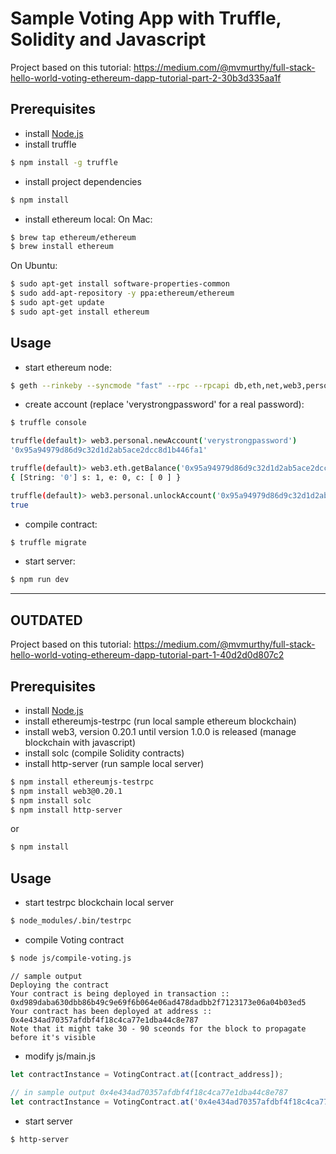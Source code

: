 # Sample Voting App with Truffle, Solidity and Javascript

Project based on this tutorial:
https://medium.com/@mvmurthy/full-stack-hello-world-voting-ethereum-dapp-tutorial-part-2-30b3d335aa1f

## Prerequisites

- install [Node.js](https://nodejs.org/es/)
- install truffle
```bash
$ npm install -g truffle
```
- install project dependencies
```bash
$ npm install
```
- install ethereum local:
On Mac:
```bash
$ brew tap ethereum/ethereum
$ brew install ethereum
```
On Ubuntu:
```bash
$ sudo apt-get install software-properties-common
$ sudo add-apt-repository -y ppa:ethereum/ethereum
$ sudo apt-get update
$ sudo apt-get install ethereum
```

## Usage

- start ethereum node:
```bash
$ geth --rinkeby --syncmode "fast" --rpc --rpcapi db,eth,net,web3,personal --cache=1024  --rpcport 8545 --rpcaddr 127.0.0.1 --rpccorsdomain "*" --bootnodes "enode://20c9ad97c081d63397d7b685a412227a40e23c8bdc6688c6f37e97cfbc22d2b4d1db1510d8f61e6a8866ad7f0e17c02b14182d37ea7c3c8b9c2683aeb6b733a1@52.169.14.227:30303,enode://6ce05930c72abc632c58e2e4324f7c7ea478cec0ed4fa2528982cf34483094e9cbc9216e7aa349691242576d552a2a56aaeae426c5303ded677ce455ba1acd9d@13.84.180.240:30303"
```
- create account (replace 'verystrongpassword' for a real password):
```bash
$ truffle console

truffle(default)> web3.personal.newAccount('verystrongpassword')
'0x95a94979d86d9c32d1d2ab5ace2dcc8d1b446fa1'

truffle(default)> web3.eth.getBalance('0x95a94979d86d9c32d1d2ab5ace2dcc8d1b446fa1')
{ [String: '0'] s: 1, e: 0, c: [ 0 ] }

truffle(default)> web3.personal.unlockAccount('0x95a94979d86d9c32d1d2ab5ace2dcc8d1b446fa1', 'verystrongpassword', 15000)
true
```
- compile contract:
```bash
$ truffle migrate
```
- start server:
```bash
$ npm run dev
```

----
## OUTDATED

Project based on this tutorial: https://medium.com/@mvmurthy/full-stack-hello-world-voting-ethereum-dapp-tutorial-part-1-40d2d0d807c2

## Prerequisites

- install [Node.js](https://nodejs.org/es/)
- install ethereumjs-testrpc (run local sample ethereum blockchain)
- install web3, version 0.20.1 until version 1.0.0 is released (manage blockchain with javascript)
- install solc (compile Solidity contracts)
- install http-server (run sample local server)
```bash
$ npm install ethereumjs-testrpc
$ npm install web3@0.20.1
$ npm install solc
$ npm install http-server
```
or
```bash
$ npm install
```

## Usage

- start testrpc blockchain local server
```bash
$ node_modules/.bin/testrpc 
```
- compile Voting contract
```bash
$ node js/compile-voting.js
```
```
// sample output
Deploying the contract
Your contract is being deployed in transaction :: 0xd989daba630dbb86b49c9e69f6b064e06ad478dadbb2f7123173e06a04b03ed5
Your contract has been deployed at address :: 0x4e434ad70357afdbf4f18c4ca77e1dba44c8e787
Note that it might take 30 - 90 sceonds for the block to propagate before it's visible
```
- modify js/main.js
```javascript
let contractInstance = VotingContract.at([contract_address]); 

// in sample output 0x4e434ad70357afdbf4f18c4ca77e1dba44c8e787
let contractInstance = VotingContract.at('0x4e434ad70357afdbf4f18c4ca77e1dba44c8e787');
```
- start server
```bash
$ http-server
```
